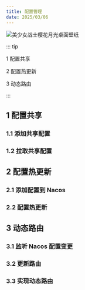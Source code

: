 ```yaml
---
title: 配置管理
date: 2025/03/06
---
```


![美少女战士樱花月光桌面壁纸](https://bizhi1.com/wp-content/uploads/2024/11/sailor-moon-cherry-blossoms-moonlight-desktop-wallpaper-4k.jpg)

::: tip

1 配置共享

2 配置热更新

3 动态路由

:::

## 1 配置共享

### 1.1 添加共享配置

### 1.2 拉取共享配置

## 2 配置热更新

### 2.1 添加配置到 Nacos

### 2.2 配置热更新

## 3 动态路由

### 3.1 监听 Nacos 配置变更

### 3.2 更新路由

### 3.3 实现动态路由